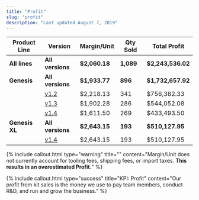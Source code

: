 ```yaml
---
title: "Profit"
slug: "profit"
description: "Last updated August 7, 2019"
---
```



|Product Line                  |Version                       |Margin/Unit                   |Qty Sold                      |Total Profit                  |
|------------------------------|------------------------------|------------------------------|------------------------------|------------------------------|
|**All lines**                 |**All versions**              |**$2,060.18**                 |**1,089**                     |**$2,243,536.02**
|**Genesis**                   |**All versions**              |**$1,933.77**                 |**896**                       |**$1,732,657.92**
|                              |[v1.2](https://farmbot.myshopify.com/admin/reports/161808482)|$2,218.13                     |341                           |$756,382.33
|                              |[v1.3](https://farmbot.myshopify.com/admin/reports/161742946)|$1,902.28                     |286                           |$544,052.08
|                              |[v1.4](https://farmbot.myshopify.com/admin/reports/161775714)|$1,611.50                     |269                           |$433,493.50
|**Genesis XL**                |**All versions**              |**$2,643.15**                 |**193**                       |**$510,127.95**
|                              |[v1.4](https://farmbot.myshopify.com/admin/reports/161710178)|$2,643.15                     |193                           |$510,127.95



{%
include callout.html
type="warning"
title=""
content="Margin/Unit does not currently account for tooling fees, shipping fees, or import taxes. **This results in an overestimated Profit.**"
%}



{%
include callout.html
type="success"
title="KPI: Profit"
content="Our profit from kit sales is the money we use to pay team members, conduct R&D, and run and grow the business."
%}




